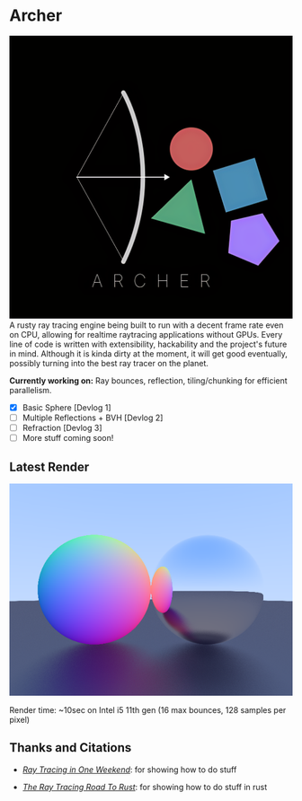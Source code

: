 # Archer

![Archer Logo](ArcherLogo.png)
A rusty ray tracing engine being built to run with a decent frame rate even on CPU, allowing for realtime raytracing applications without GPUs.
Every line of code is written with extensibility, hackability and the project's future in mind. Although it is kinda dirty at the moment, it will
get good eventually, possibly turning into the best ray tracer on the planet.

__Currently working on:__ Ray bounces, reflection, tiling/chunking for efficient parallelism.

- [x] Basic Sphere [Devlog 1]
- [ ] Multiple Reflections + BVH [Devlog 2]
- [ ] Refraction [Devlog 3]
- [ ] More stuff coming soon!

## Latest Render

![Latest render](./archer/output.png)

Render time: ~10sec on Intel i5 11th gen (16 max bounces, 128 samples per pixel)

## Thanks and Citations

- [_Ray Tracing in One Weekend_](https://raytracing.github.io/books/RayTracingInOneWeekend.html): for showing how to do stuff

- [_The Ray Tracing Road To Rust_](https://the-ray-tracing-road-to-rust.vercel.app/): for showing how to do stuff in rust
